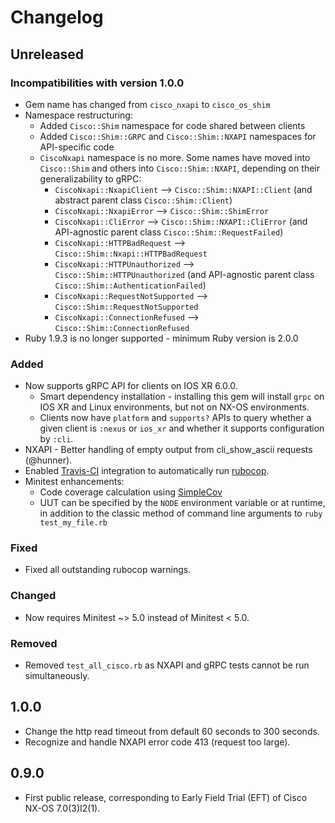 Changelog
=========

Unreleased
----------

### Incompatibilities with version 1.0.0

* Gem name has changed from `cisco_nxapi` to `cisco_os_shim`
* Namespace restructuring:
  * Added `Cisco::Shim` namespace for code shared between clients
  * Added `Cisco::Shim::GRPC` and `Cisco::Shim::NXAPI` namespaces for API-specific code
  * `CiscoNxapi` namespace is no more. Some names have moved into `Cisco::Shim` and others into `Cisco::Shim::NXAPI`, depending on their generalizability to gRPC:
    * `CiscoNxapi::NxapiClient` --> `Cisco::Shim::NXAPI::Client` (and abstract parent class `Cisco::Shim::Client`)
    * `CiscoNxapi::NxapiError` --> `Cisco::Shim::ShimError`
    * `CiscoNxapi::CliError` --> `Cisco::Shim::NXAPI::CliError` (and API-agnostic parent class `Cisco::Shim::RequestFailed`)
    * `CiscoNxapi::HTTPBadRequest` --> `Cisco::Shim::Nxapi::HTTPBadRequest`
    * `CiscoNxapi::HTTPUnauthorized` --> `Cisco::Shim::HTTPUnauthorized` (and API-agnostic parent class `Cisco::Shim::AuthenticationFailed`)
    * `CiscoNxapi::RequestNotSupported` --> `Cisco::Shim::RequestNotSupported`
    * `CiscoNxapi::ConnectionRefused` --> `Cisco::Shim::ConnectionRefused`
* Ruby 1.9.3 is no longer supported - minimum Ruby version is 2.0.0

### Added

* Now supports gRPC API for clients on IOS XR 6.0.0.
  * Smart dependency installation - installing this gem will install `grpc` on IOS XR and Linux environments, but not on NX-OS environments.
  * Clients now have `platform` and `supports?` APIs to query whether a given client is `:nexus` or `ios_xr` and whether it supports configuration by `:cli`.
* NXAPI - Better handling of empty output from cli_show_ascii requests (@hunner).
* Enabled [Travis-CI](https://travis-ci.org) integration to automatically run [rubocop](https://github.com/bbatsov/rubocop).
* Minitest enhancements:
  * Code coverage calculation using [SimpleCov]
  * UUT can be specified by the `NODE` environment variable or at runtime, in addition to the classic method of command line arguments to `ruby test_my_file.rb`

### Fixed

* Fixed all outstanding rubocop warnings.

### Changed

* Now requires Minitest ~> 5.0 instead of Minitest < 5.0.

### Removed

* Removed `test_all_cisco.rb` as NXAPI and gRPC tests cannot be run simultaneously.

1.0.0
-----

* Change the http read timeout from default 60 seconds to 300 seconds.
* Recognize and handle NXAPI error code 413 (request too large).

0.9.0
-----

* First public release, corresponding to Early Field Trial (EFT) of
  Cisco NX-OS 7.0(3)I2(1).

[SimpleCov]: https://github.com/colszowka/simplecov
